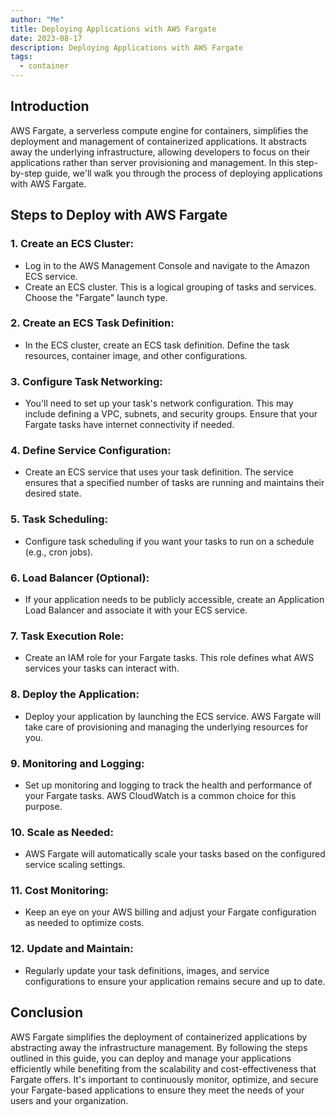 ```yaml
---
author: "Me"
title: Deploying Applications with AWS Fargate
date: 2023-08-17
description: Deploying Applications with AWS Fargate
tags:
  - container
---
```


## Introduction

AWS Fargate, a serverless compute engine for containers, simplifies the deployment and management of containerized applications. It abstracts away the underlying infrastructure, allowing developers to focus on their applications rather than server provisioning and management. In this step-by-step guide, we'll walk you through the process of deploying applications with AWS Fargate.

## Steps to Deploy with AWS Fargate

### 1. **Create an ECS Cluster**:

   - Log in to the AWS Management Console and navigate to the Amazon ECS service.
   - Create an ECS cluster. This is a logical grouping of tasks and services. Choose the "Fargate" launch type.

### 2. **Create an ECS Task Definition**:

   - In the ECS cluster, create an ECS task definition. Define the task resources, container image, and other configurations.

### 3. **Configure Task Networking**:

   - You'll need to set up your task's network configuration. This may include defining a VPC, subnets, and security groups. Ensure that your Fargate tasks have internet connectivity if needed.

### 4. **Define Service Configuration**:

   - Create an ECS service that uses your task definition. The service ensures that a specified number of tasks are running and maintains their desired state.

### 5. **Task Scheduling**:

   - Configure task scheduling if you want your tasks to run on a schedule (e.g., cron jobs).

### 6. **Load Balancer (Optional)**:

   - If your application needs to be publicly accessible, create an Application Load Balancer and associate it with your ECS service.

### 7. **Task Execution Role**:

   - Create an IAM role for your Fargate tasks. This role defines what AWS services your tasks can interact with.

### 8. **Deploy the Application**:

   - Deploy your application by launching the ECS service. AWS Fargate will take care of provisioning and managing the underlying resources for you.

### 9. **Monitoring and Logging**:

   - Set up monitoring and logging to track the health and performance of your Fargate tasks. AWS CloudWatch is a common choice for this purpose.

### 10. **Scale as Needed**:

   - AWS Fargate will automatically scale your tasks based on the configured service scaling settings.

### 11. **Cost Monitoring**:

   - Keep an eye on your AWS billing and adjust your Fargate configuration as needed to optimize costs.

### 12. **Update and Maintain**:

   - Regularly update your task definitions, images, and service configurations to ensure your application remains secure and up to date.

## Conclusion

AWS Fargate simplifies the deployment of containerized applications by abstracting away the infrastructure management. By following the steps outlined in this guide, you can deploy and manage your applications efficiently while benefiting from the scalability and cost-effectiveness that Fargate offers. It's important to continuously monitor, optimize, and secure your Fargate-based applications to ensure they meet the needs of your users and your organization.